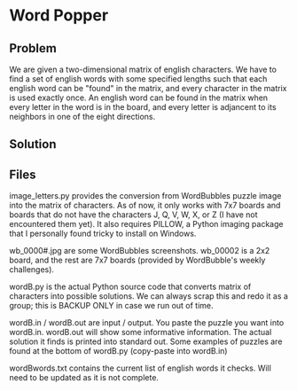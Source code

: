 # Word Popper

## Problem
We are given a two-dimensional matrix of english characters. We have to find a set of english words with some specified lengths such that each english word can be "found" in the matrix, and every character in the matrix is used exactly once. An english word can be found in the matrix when every letter in the word is in the board, and every letter is adjancent to its neighbors in one of the eight directions.

## Solution


## Files
image_letters.py provides the conversion from WordBubbles puzzle image into the matrix of characters. As of now, it only works with 7x7 boards and boards that do not have the characters J, Q, V, W, X, or Z (I have not encountered them yet). It also requires PILLOW, a Python imaging package that I personally found tricky to install on Windows.

wb_0000#.jpg are some WordBubbles screenshots. wb_00002 is a 2x2 board, and the rest are 7x7 boards (provided by WordBubble's weekly challenges).

wordB.py is the actual Python source code that converts matrix of characters into possible solutions. We can always scrap this and redo it as a group; this is BACKUP ONLY in case we run out of time.

wordB.in / wordB.out are input / output. You paste the puzzle you want into wordB.in. wordB.out will show some informative information. The actual solution it finds is printed into standard out. Some examples of puzzles are found at the bottom of wordB.py (copy-paste into wordB.in)

wordBwords.txt contains the current list of english words it checks. Will need to be updated as it is not complete.
